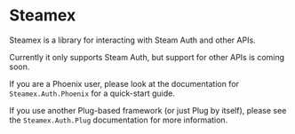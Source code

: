 Steamex
=======

Steamex is a library for interacting with Steam Auth and other APIs.

Currently it only supports Steam Auth, but support for other APIs is coming
soon.

If you are a Phoenix user, please look at the documentation for
`Steamex.Auth.Phoenix` for a quick-start guide.

If you use another Plug-based framework (or just Plug by itself), please see
the `Steamex.Auth.Plug` documentation for more information.
